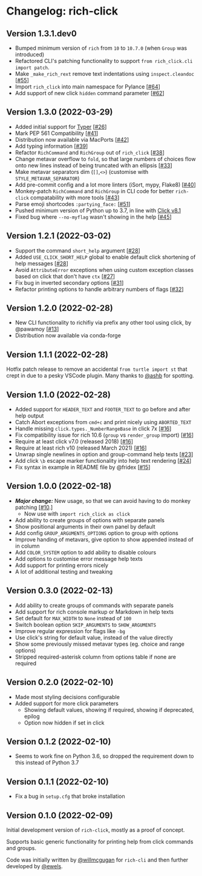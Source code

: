 # Changelog: rich-click

## Version 1.3.1.dev0

- Bumped minimum version of `rich` from `10` to `10.7.0` (when `Group` was introduced)
- Refactored CLI's patching functionality to support `from rich_click.cli import patch`.
- Make `_make_rich_rext` remove text indentations using `inspect.cleandoc` [[#55](https://github.com/ewels/rich-click/issues/55)]
- Import `rich_click` into main namespace for Pylance [[#64](https://github.com/ewels/rich-click/issues/64)]
- Add support of new click `hidden` command parameter [[#62](https://github.com/ewels/rich-click/pull/62)]

## Version 1.3.0 (2022-03-29)

- Added initial support for [Typer](https://typer.tiangolo.com/) [[#26](https://github.com/ewels/rich-click/pull/26)]
- Mark PEP 561 Compatibility [[#41](https://github.com/ewels/rich-click/pull/41)]
- Distribution now available via MacPorts [[#42](https://github.com/ewels/rich-click/pull/42)]
- Add typing information [[#39](https://github.com/ewels/rich-click/pull/39)]
- Refactor `RichCommand` and `RichGroup` out of `rich_click` [[#38](https://github.com/ewels/rich-click/pull/39)]
- Change metavar overflow to `fold`, so that large numbers of choices flow onto new lines instead of being truncated with an ellipsis [[#33](https://github.com/ewels/rich-click/issues/33)]
- Make metavar separators dim (`[]`,`<>`) (customise with `STYLE_METAVAR_SEPARATOR`)
- Add pre-commit config and a lot more linters (iSort, mypy, Flake8) [[#40](https://github.com/ewels/rich-click/pull/40)]
- Monkey-patch `RichCommand` and `RichGroup` in CLI code for better `rich-click` compatability with more tools [[#43](https://github.com/ewels/rich-click/pull/43)]
- Parse emoji shortcodes `:partying_face:` [[#51](https://github.com/ewels/rich-click/pull/51)]
- Pushed minimum version of Python up to 3.7, in line with [Click v8.1](https://click.palletsprojects.com/en/8.1.x/changes/#version-8-1-0)
- Fixed bug where `--no-myflag` wasn't showing in the help [[#45](https://github.com/ewels/rich-click/issues/45)]

## Version 1.2.1 (2022-03-02)

- Support the command `short_help` argument [[#28](https://github.com/ewels/rich-click/issues/28)]
- Added `USE_CLICK_SHORT_HELP` global to enable default click shortening of help messages [[#28](https://github.com/ewels/rich-click/issues/28)]
- Avoid `AttributeError` exceptions when using custom exception classes based on click that don't have `ctx` [[#27](https://github.com/ewels/rich-click/issues/27)]
- Fix bug in inverted secondary options [[#31](https://github.com/ewels/rich-click/issues/31)]
- Refactor printing options to handle arbitrary numbers of flags [[#32](https://github.com/ewels/rich-click/issues/32)]

## Version 1.2.0 (2022-02-28)

- New CLI functionality to richifiy via prefix any other tool using click, by @pawamoy [[#13](https://github.com/ewels/rich-click/pull/13)]
- Distribution now available via conda-forge

## Version 1.1.1 (2022-02-28)

Hotfix patch release to remove an accidental `from turtle import st` that crept in due to a pesky VSCode plugin.
Many thanks to [@ashb](httpsd://github.com/ashb) for spotting.

## Version 1.1.0 (2022-02-28)

- Added support for `HEADER_TEXT` and `FOOTER_TEXT` to go before and after help output
- Catch Abort exceptions from `cmd+c` and print nicely using `ABORTED_TEXT`
- Handle missing `click.types._NumberRangeBase` in click 7x [[#16](https://github.com/ewels/rich-click/issues/16)]
- Fix compatibility issue for rich 10.6 (`group` vs `render_group` import) [[#16](https://github.com/ewels/rich-click/issues/16)]
- Require at least click v7.0 (released 2018) [[#16](https://github.com/ewels/rich-click/issues/16)]
- Require at least rich v10 (released March 2021) [[#16](https://github.com/ewels/rich-click/issues/16)]
- Unwrap single newlines in option and group-command help texts [[#23](https://github.com/ewels/rich-click/issues/23)]
- Add click `\b` escape marker functionality into help text rendering [[#24](https://github.com/ewels/rich-click/issues/24)]
- Fix syntax in example in README file by @fridex [[#15](https://github.com/ewels/rich-click/pull/15)]

## Version 1.0.0 (2022-02-18)

- _**Major change:**_ New usage, so that we can avoid having to do monkey patching [[#10](https://github.com/ewels/rich-click/pull/10).]
  - Now use with `import rich_click as click`
- Add ability to create groups of options with separate panels
- Show positional arguments in their own panel by default
- Add config `GROUP_ARGUMENTS_OPTIONS` option to group with options
- Improve handing of metavars, give option to show appended instead of in column
- Add `COLOR_SYSTEM` option to add ability to disable colours
- Add options to customise error message help texts
- Add support for printing errors nicely
- A lot of additional testing and tweaking

## Version 0.3.0 (2022-02-13)

- Add ability to create groups of commands with separate panels
- Add support for rich console markup or Markdown in help texts
- Set default for `MAX_WIDTH` to `None` instead of `100`
- Switch boolean option `SKIP_ARGUMENTS` to `SHOW_ARGUMENTS`
- Improve regular expression for flags like `-bg`
- Use click's string for default value, instead of the value directly
- Show some previously missed metavar types (eg. choice and range options)
- Stripped required-asterisk column from options table if none are required

## Version 0.2.0 (2022-02-10)

- Made most styling decisions configurable
- Added support for more click parameters
  - Showing default values, showing if required, showing if deprecated, epilog
  - Option now hidden if set in click

## Version 0.1.2 (2022-02-10)

- Seems to work fine on Python 3.6, so dropped the requirement down to this instead of Python 3.7

## Version 0.1.1 (2022-02-10)

- Fix a bug in `setup.cfg` that broke installation

## Version 0.1.0 (2022-02-09)

Initial development version of `rich-click`, mostly as a proof of concept.

Supports basic generic functionality for printing help from click commands and groups.

Code was initially written by [@willmcgugan](https://github.com/willmcgugan) for `rich-cli`
and then further developed by [@ewels](http://github.com/ewels/).
